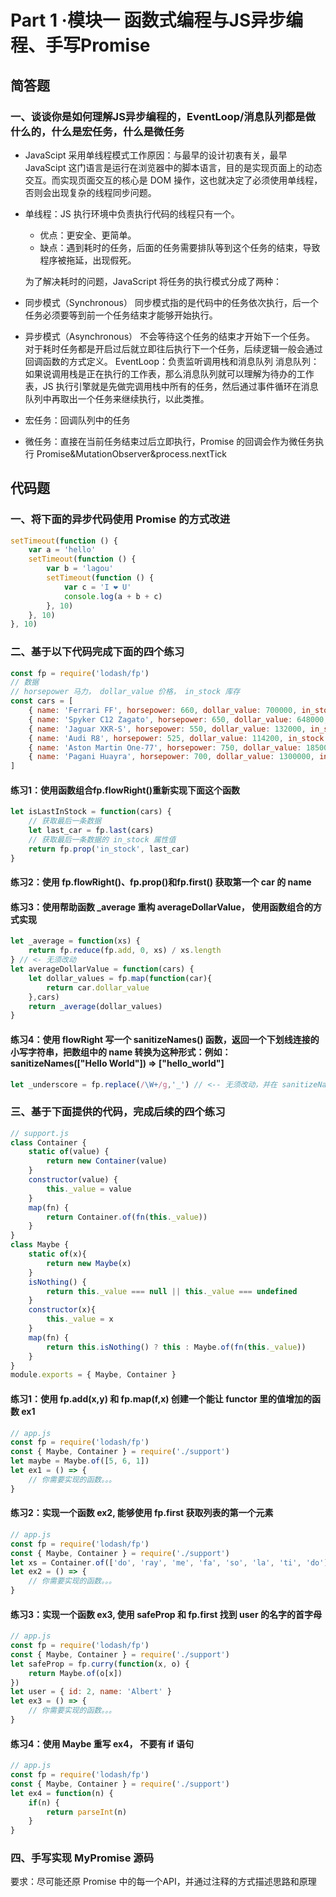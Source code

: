 # Part 1 ·模块一 函数式编程与JS异步编程、手写Promise

## 简答题

### 一、谈谈你是如何理解JS异步编程的，EventLoop/消息队列都是做什么的，什么是宏任务，什么是微任务

- JavaScipt 采用单线程模式工作原因：与最早的设计初衷有关，最早 JavaScipt 这门语言是运行在浏览器中的脚本语言，目的是实现页面上的动态交互。而实现页面交互的核心是 DOM 操作，这也就决定了必须使用单线程，否则会出现复杂的线程同步问题。
- 单线程：JS 执行环境中负责执行代码的线程只有一个。
  - 优点：更安全、更简单。
  - 缺点：遇到耗时的任务，后面的任务需要排队等到这个任务的结束，导致程序被拖延，出现假死。

  为了解决耗时的问题，JavaScript 将任务的执行模式分成了两种：

- 同步模式（Synchronous）
  同步模式指的是代码中的任务依次执行，后一个任务必须要等到前一个任务结束才能够开始执行。
- 异步模式（Asynchronous）
  不会等待这个任务的结束才开始下一个任务。
  对于耗时任务都是开启过后就立即往后执行下一个任务，后续逻辑一般会通过回调函数的方式定义。
EventLoop：负责监听调用栈和消息队列
消息队列：如果说调用栈是正在执行的工作表，那么消息队列就可以理解为待办的工作表，JS 执行引擎就是先做完调用栈中所有的任务，然后通过事件循环在消息队列中再取出一个任务来继续执行，以此类推。

- 宏任务：回调队列中的任务
- 微任务：直接在当前任务结束过后立即执行，Promise 的回调会作为微任务执行  Promise&MutationObserver&process.nextTick

## 代码题

### 一、将下面的异步代码使用 Promise 的方式改进

```javascript
setTimeout(function () {
    var a = 'hello'
    setTimeout(function () {
        var b = 'lagou'
        setTimeout(function () {
            var c = 'I ❤ U'
            console.log(a + b + c)
        }, 10)
    }, 10)
}, 10)
```

### 二、基于以下代码完成下面的四个练习

```javascript
const fp = require('lodash/fp')
// 数据
// horsepower 马力， dollar_value 价格， in_stock 库存
const cars = [
    { name: 'Ferrari FF', horsepower: 660, dollar_value: 700000, in_stock: true},
    { name: 'Spyker C12 Zagato', horsepower: 650, dollar_value: 648000, in_stock: false},
    { name: 'Jaguar XKR-S', horsepower: 550, dollar_value: 132000, in_stock: false},
    { name: 'Audi R8', horsepower: 525, dollar_value: 114200, in_stock: false},
    { name: 'Aston Martin One-77', horsepower: 750, dollar_value: 1850000, in_stock: true},
    { name: 'Pagani Huayra', horsepower: 700, dollar_value: 1300000, in_stock: false},
]

```

#### 练习1：使用函数组合fp.flowRight()重新实现下面这个函数

```javascript
let isLastInStock = function(cars) {
    // 获取最后一条数据
    let last_car = fp.last(cars)
    // 获取最后一条数据的 in_stock 属性值
    return fp.prop('in_stock', last_car)
}
```

#### 练习2：使用 fp.flowRight()、fp.prop()和fp.first() 获取第一个 car 的 name

#### 练习3：使用帮助函数 _average 重构 averageDollarValue， 使用函数组合的方式实现

```javascript
let _average = function(xs) {
    return fp.reduce(fp.add, 0, xs) / xs.length
} // <- 无须改动
let averageDollarValue = function(cars) {
    let dollar_values = fp.map(function(car){
        return car.dollar_value
    },cars)
    return _average(dollar_values)
}
```

#### 练习4：使用 flowRight 写一个 sanitizeNames() 函数，返回一个下划线连接的小写字符串，把数组中的 name 转换为这种形式：例如：sanitizeNames(["Hello World"]) => ["hello_world"]

```javascript
let _underscore = fp.replace(/\W+/g,'_') // <-- 无须改动，并在 sanitizeNames 中使用它
```

### 三、基于下面提供的代码，完成后续的四个练习

```javascript
// support.js
class Container {
    static of(value) {
        return new Container(value)
    }
    constructor(value) {
        this._value = value
    }
    map(fn) {
        return Container.of(fn(this._value))
    }
}
class Maybe {
    static of(x){
        return new Maybe(x)
    }
    isNothing() {
        return this._value === null || this._value === undefined
    }
    constructor(x){
        this._value = x
    }
    map(fn) {
        return this.isNothing() ? this : Maybe.of(fn(this._value))
    }
}
module.exports = { Maybe, Container }
```

#### 练习1：使用 fp.add(x,y) 和 fp.map(f,x) 创建一个能让 functor 里的值增加的函数 ex1

```javascript
// app.js
const fp = require('lodash/fp')
const { Maybe, Container } = require('./support')
let maybe = Maybe.of([5, 6, 1])
let ex1 = () => {
    // 你需要实现的函数。。。
}
```

#### 练习2：实现一个函数 ex2, 能够使用 fp.first 获取列表的第一个元素

```javascript
// app.js
const fp = require('lodash/fp')
const { Maybe, Container } = require('./support')
let xs = Container.of(['do', 'ray', 'me', 'fa', 'so', 'la', 'ti', 'do'])
let ex2 = () => {
    // 你需要实现的函数。。。
}
```

#### 练习3：实现一个函数 ex3, 使用 safeProp 和 fp.first 找到 user 的名字的首字母

```javascript
// app.js
const fp = require('lodash/fp')
const { Maybe, Container } = require('./support')
let safeProp = fp.curry(function(x, o) {
    return Maybe.of(o[x])
})
let user = { id: 2, name: 'Albert' }
let ex3 = () => {
    // 你需要实现的函数。。。
}
```

#### 练习4：使用 Maybe 重写 ex4， 不要有 if 语句

```javascript
// app.js
const fp = require('lodash/fp')
const { Maybe, Container } = require('./support')
let ex4 = function(n) {
    if(n) {
        return parseInt(n)
    }
}
```

### 四、手写实现 MyPromise 源码

要求：尽可能还原 Promise 中的每一个API，并通过注释的方式描述思路和原理

